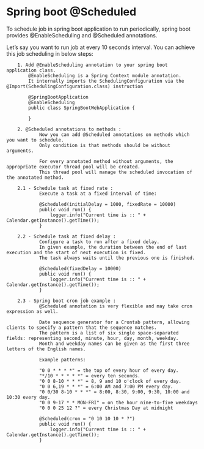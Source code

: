 # Spring boot @Scheduled

To schedule job in spring boot application to run periodically, spring boot provides @EnableScheduling and @Scheduled annotations.

Let’s say you want to run job at every 10 seconds interval. You can achieve this job scheduling in below steps:

        1. Add @EnableScheduling annotation to your spring boot application class. 
            @EnableScheduling is a Spring Context module annotation. 
            It internally imports the SchedulingConfiguration via the @Import(SchedulingConfiguration.class) instruction 
            
            @SpringBootApplication
            @EnableScheduling
            public class SpringBootWebApplication {
                 
            }
        
        2. @Scheduled annotations to methods : 
                Now you can add @Scheduled annotations on methods which you want to schedule. 
                Only condition is that methods should be without arguments.
                
                For every annotated method without arguments, the appropriate executor thread pool will be created. 
                This thread pool will manage the scheduled invocation of the annotated method.
            
        2.1 - Schedule task at fixed rate :
                Execute a task at a fixed interval of time:
                
                @Scheduled(initialDelay = 1000, fixedRate = 10000)
                public void run() {
                    logger.info("Current time is :: " + Calendar.getInstance().getTime());
                }
                
        2.2 - Schedule task at fixed delay :
                Configure a task to run after a fixed delay. 
                In given example, the duration between the end of last execution and the start of next execution is fixed. 
                The task always waits until the previous one is finished.
                
                @Scheduled(fixedDelay = 10000)
                public void run() {
                    logger.info("Current time is :: " + Calendar.getInstance().getTime());
                }
                
        2.3 - Spring boot cron job example :
                @Scheduled annotation is very flexible and may take cron expression as well.
            
                Date sequence generator for a Crontab pattern, allowing clients to specify a pattern that the sequence matches.
                The pattern is a list of six single space-separated fields: representing second, minute, hour, day, month, weekday. 
                Month and weekday names can be given as the first three letters of the English names.
                
                Example patterns:
                
                "0 0 * * * *" = the top of every hour of every day.
                "*/10 * * * * *" = every ten seconds.
                "0 0 8-10 * * *" = 8, 9 and 10 o'clock of every day.
                "0 0 6,19 * * *" = 6:00 AM and 7:00 PM every day.
                "0 0/30 8-10 * * *" = 8:00, 8:30, 9:00, 9:30, 10:00 and 10:30 every day.
                "0 0 9-17 * * MON-FRI" = on the hour nine-to-five weekdays
                "0 0 0 25 12 ?" = every Christmas Day at midnight
                
                @Scheduled(cron = "0 10 10 10 * ?")
                public void run() {
                    logger.info("Current time is :: " + Calendar.getInstance().getTime());
                }